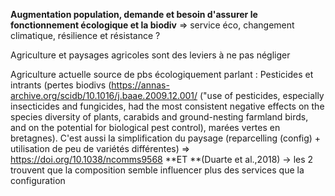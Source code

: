 **Augmentation population, demande et besoin d'assurer le fonctionnement écologique et la biodiv** => service éco, changement climatique, résilience et résistance ?

Agriculture et paysages agricoles sont des leviers à ne pas négliger

Agriculture actuelle source de pbs écologiquement parlant : 
Pesticides et intrants (pertes biodivs (https://annas-archive.org/scidb/10.1016/j.baae.2009.12.001/ ("use of pesticides, especially insecticides and fungicides, had the most consistent negative effects on the species diversity of plants, carabids and ground-nesting farmland birds, and on
the potential for biological pest control), marées vertes en bretagnes).
C'est aussi la simplification du paysage (reparcelling (config) + utilisation de peu de variétés différentes) => https://doi.org/10.1038/ncomms9568 **ET **(Duarte et al.,2018) → les 2 trouvent que la composition semble influencer plus des services que la configuration